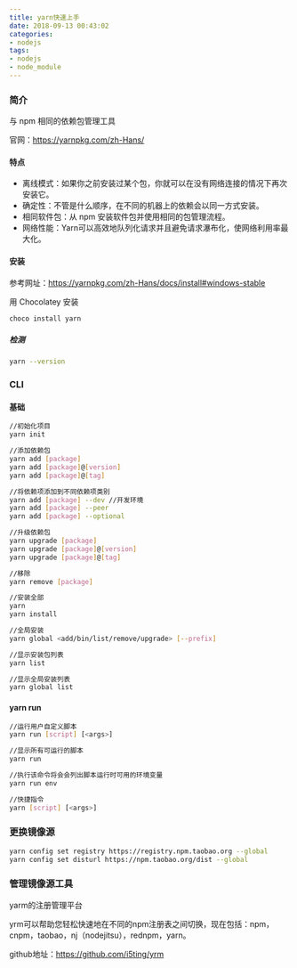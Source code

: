 ```yaml
---
title: yarn快速上手
date: 2018-09-13 00:43:02
categories: 
- nodejs
tags:
- nodejs
- node_module
---
```

### 简介
与 npm 相同的依赖包管理工具

官网：https://yarnpkg.com/zh-Hans/

#### 特点
- 离线模式：如果你之前安装过某个包，你就可以在没有网络连接的情况下再次安装它。
- 确定性：不管是什么顺序，在不同的机器上的依赖会以同一方式安装。
- 相同软件包：从 npm 安装软件包并使用相同的包管理流程。
- 网络性能：Yarn可以高效地队列化请求并且避免请求瀑布化，使网络利用率最大化。

#### 安装
参考网址：https://yarnpkg.com/zh-Hans/docs/install#windows-stable

用 Chocolatey 安装
```bash
choco install yarn
```

##### 检测
```bash
yarn --version
```

<!--more-->

### CLI
#### 基础
```bash
//初始化项目
yarn init

//添加依赖包
yarn add [package]
yarn add [package]@[version]
yarn add [package]@[tag]

//将依赖项添加到不同依赖项类别
yarn add [package] --dev //开发环境
yarn add [package] --peer
yarn add [package] --optional

//升级依赖包
yarn upgrade [package]
yarn upgrade [package]@[version]
yarn upgrade [package]@[tag]

//移除
yarn remove [package]

//安装全部
yarn
yarn install

//全局安装
yarn global <add/bin/list/remove/upgrade> [--prefix]

//显示安装包列表
yarn list

//显示全局安装列表
yarn global list
```

#### yarn run
```bash
//运行用户自定义脚本
yarn run [script] [<args>]

//显示所有可运行的脚本
yarn run

//执行该命令将会会列出脚本运行时可用的环境变量
yarn run env

//快捷指令
yarn [script] [<args>]
```

### 更换镜像源
```bash
yarn config set registry https://registry.npm.taobao.org --global
yarn config set disturl https://npm.taobao.org/dist --global
```

### 管理镜像源工具
yarm的注册管理平台

yrm可以帮助您轻松快速地在不同的npm注册表之间切换，现在包括：npm，cnpm，taobao，nj（nodejitsu），rednpm，yarn。

github地址：https://github.com/i5ting/yrm